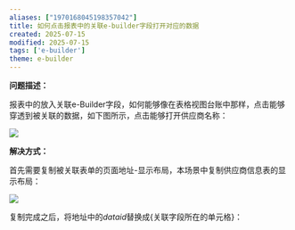 ```yaml
---
aliases: ["1970168045198357042"]
title: 如何点击报表中的关联e-builder字段打开对应的数据
created: 2025-07-15
modified: 2025-07-15
tags: ['e-builder']
theme: e-builder
---
```


**问题描述：**

报表中的放入关联e-Builder字段，如何能够像在表格视图台账中那样，点击能够穿透到被关联的数据，如下图所示，点击能够打开供应商名称：

![](https://myhelpdoc.oss-cn-heyuan.aliyuncs.com/mdimages/ba41108f229afd46cdafa3981d87a500.jpg)

**解决方式：**

首先需要复制被关联表单的页面地址-显示布局，本场景中复制供应商信息表的显示布局：

![](https://myhelpdoc.oss-cn-heyuan.aliyuncs.com/mdimages/9d746beb1ff480363566f901f7f30758.jpg)

复制完成之后，将地址中的$dataid$替换成{关联字段所在的单元格}：

